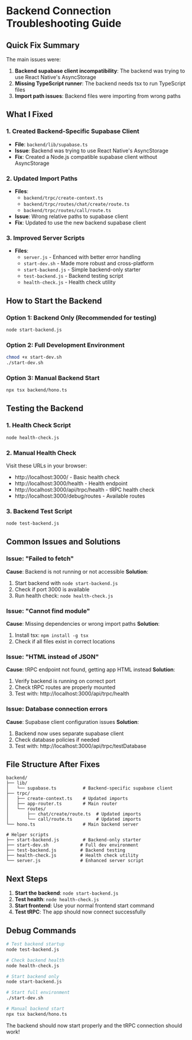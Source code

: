 # Backend Connection Troubleshooting Guide

## Quick Fix Summary

The main issues were:

1. **Backend supabase client incompatibility**: The backend was trying to use React Native's AsyncStorage
2. **Missing TypeScript runner**: The backend needs tsx to run TypeScript files
3. **Import path issues**: Backend files were importing from wrong paths

## What I Fixed

### 1. Created Backend-Specific Supabase Client
- **File**: `backend/lib/supabase.ts`
- **Issue**: Backend was trying to use React Native's AsyncStorage
- **Fix**: Created a Node.js compatible supabase client without AsyncStorage

### 2. Updated Import Paths
- **Files**: 
  - `backend/trpc/create-context.ts`
  - `backend/trpc/routes/chat/create/route.ts`
  - `backend/trpc/routes/call/route.ts`
- **Issue**: Wrong relative paths to supabase client
- **Fix**: Updated to use the new backend supabase client

### 3. Improved Server Scripts
- **Files**: 
  - `server.js` - Enhanced with better error handling
  - `start-dev.sh` - Made more robust and cross-platform
  - `start-backend.js` - Simple backend-only starter
  - `test-backend.js` - Backend testing script
  - `health-check.js` - Health check utility

## How to Start the Backend

### Option 1: Backend Only (Recommended for testing)
```bash
node start-backend.js
```

### Option 2: Full Development Environment
```bash
chmod +x start-dev.sh
./start-dev.sh
```

### Option 3: Manual Backend Start
```bash
npx tsx backend/hono.ts
```

## Testing the Backend

### 1. Health Check Script
```bash
node health-check.js
```

### 2. Manual Health Check
Visit these URLs in your browser:
- http://localhost:3000/ - Basic health check
- http://localhost:3000/health - Health endpoint
- http://localhost:3000/api/trpc/health - tRPC health check
- http://localhost:3000/debug/routes - Available routes

### 3. Backend Test Script
```bash
node test-backend.js
```

## Common Issues and Solutions

### Issue: "Failed to fetch"
**Cause**: Backend is not running or not accessible
**Solution**: 
1. Start backend with `node start-backend.js`
2. Check if port 3000 is available
3. Run health check: `node health-check.js`

### Issue: "Cannot find module"
**Cause**: Missing dependencies or wrong import paths
**Solution**:
1. Install tsx: `npm install -g tsx`
2. Check if all files exist in correct locations

### Issue: "HTML instead of JSON"
**Cause**: tRPC endpoint not found, getting app HTML instead
**Solution**:
1. Verify backend is running on correct port
2. Check tRPC routes are properly mounted
3. Test with: http://localhost:3000/api/trpc/health

### Issue: Database connection errors
**Cause**: Supabase client configuration issues
**Solution**:
1. Backend now uses separate supabase client
2. Check database policies if needed
3. Test with: http://localhost:3000/api/trpc/testDatabase

## File Structure After Fixes

```
backend/
├── lib/
│   └── supabase.ts          # Backend-specific supabase client
├── trpc/
│   ├── create-context.ts    # Updated imports
│   ├── app-router.ts        # Main router
│   └── routes/
│       ├── chat/create/route.ts  # Updated imports
│       └── call/route.ts         # Updated imports
└── hono.ts                  # Main backend server

# Helper scripts
├── start-backend.js         # Backend-only starter
├── start-dev.sh            # Full dev environment
├── test-backend.js         # Backend testing
├── health-check.js         # Health check utility
└── server.js               # Enhanced server script
```

## Next Steps

1. **Start the backend**: `node start-backend.js`
2. **Test health**: `node health-check.js`
3. **Start frontend**: Use your normal frontend start command
4. **Test tRPC**: The app should now connect successfully

## Debug Commands

```bash
# Test backend startup
node test-backend.js

# Check backend health
node health-check.js

# Start backend only
node start-backend.js

# Start full environment
./start-dev.sh

# Manual backend start
npx tsx backend/hono.ts
```

The backend should now start properly and the tRPC connection should work!
